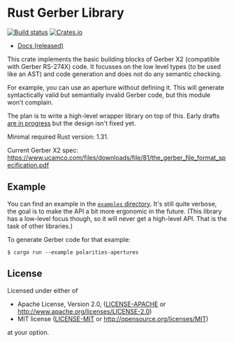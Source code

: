 # Rust Gerber Library

[![Build status][build-status-badge]][build-status]
[![Crates.io][crates-io-badge]][crates-io]

- [Docs (released)](https://docs.rs/gerber-types/)

This crate implements the basic building blocks of Gerber X2 (compatible with
Gerber RS-274X) code. It focusses on the low level types (to be used like an
AST) and code generation and does not do any semantic checking.

For example, you can use an aperture without defining it. This will generate
syntactically valid but semantially invalid Gerber code, but this module won't
complain.

The plan is to write a high-level wrapper library on top of this. Early drafts
[are in progress](https://github.com/dbrgn/gerber-rs) but the design isn't
fixed yet.

Minimal required Rust version: 1.31.

Current Gerber X2 spec: https://www.ucamco.com/files/downloads/file/81/the_gerber_file_format_specification.pdf

## Example

You can find an example in the [`examples`
directory](https://github.com/dbrgn/gerber-types-rs/blob/master/examples/polarities-apertures.rs).
It's still quite verbose, the goal is to make the API a bit more ergonomic in
the future. (This library has a low-level focus though, so it will never get a
high-level API. That is the task of other libraries.)

To generate Gerber code for that example:

    $ cargo run --example polarities-apertures

## License

Licensed under either of

 * Apache License, Version 2.0, ([LICENSE-APACHE](LICENSE-APACHE) or http://www.apache.org/licenses/LICENSE-2.0)
 * MIT license ([LICENSE-MIT](LICENSE-MIT) or http://opensource.org/licenses/MIT)

at your option.

<!-- Badges -->
[build-status]: https://github.com/dbrgn/gerber-types-rs/actions?query=workflow%3ACI
[build-status-badge]: https://img.shields.io/github/workflow/status/dbrgn/gerber-types-rs/CI/master
[crates-io]: https://crates.io/crates/gerber-types
[crates-io-badge]: https://img.shields.io/crates/v/gerber-types.svg
